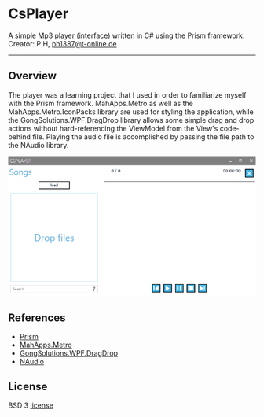 # CsPlayer
A simple Mp3 player (interface) written in C# using the Prism framework.
Creator: P H, ph1387@t-online.de 

---

## Overview
The player was a learning project that I used in order to familiarize myself with the Prism framework. MahApps.Metro as well as the MahApps.Metro.IconPacks library are used for styling the application, while the GongSolutions.WPF.DragDrop library allows some simple drag and drop actions without hard-referencing the ViewModel from the View's code-behind file. Playing the audio file is accomplished by passing the file path to the NAudio library.

![](csplayer.gif)

## References
- [Prism](https://github.com/PrismLibrary/Prism)
- [MahApps.Metro](https://github.com/MahApps/MahApps.Metro)
- [GongSolutions.WPF.DragDrop](https://github.com/punker76/gong-wpf-dragdrop)
- [NAudio](https://github.com/naudio/NAudio)

## License
BSD 3 [license](https://github.com/p1387h/CsPlayer/blob/master/LICENSE.txt)